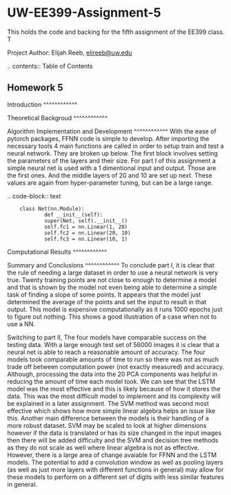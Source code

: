 UW-EE399-Assignment-5
=========
This holds the code and backing for the fifth assignment of the EE399 class. T

Project Author: Elijah Reeb, elireeb@uw.edu

.. contents:: Table of Contents

Homework 5
---------------------
Introduction
^^^^^^^^^^^^


Theoretical Backgroud
^^^^^^^^^^^^


Algorithm Implementation and Development
^^^^^^^^^^^^
With the ease of pytorch packages, FFNN code is simple to develop. After importing the necessary tools 4 main functions are called in order to setup train and test a neural network. They are broken up below. The first block involves setting the parameters of the layers and their size. For part I of this assignment a simple neural net is used with a 1 dimentional input and output. Those are the first ones. And the middle layers of 20 and 10 are set up next. These values are again from hyper-parameter tuning, but can be a large range. 

.. code-block:: text

        class Net(nn.Module):
                def __init__(self):
                super(Net, self).__init__()
                self.fc1 = nn.Linear(1, 20)
                self.fc2 = nn.Linear(20, 10)
                self.fc3 = nn.Linear(10, 1)


Computational Results
^^^^^^^^^^^^

Summary and Conclusions
^^^^^^^^^^^^
To conclude part I, it is clear that the rule of needing a large dataset in order to use a neural network is very true. Twenty training points are not close to enough to determine a model and that is shown by the model not even being able to determine a simple task of finding a slope of some points. It appears that the model just determined the average of the points and set the input to result in that output. This model is expensive computationally as it runs 1000 epochs just to figure out nothing. This shows a good illustration of a case when not to use a NN. 

Switching to part II, The four models have comparable success on the testing data. With a large enough test set of 56000 images it is clear that a neural net is able to reach a reasonable amount of accuracy. The four models took comparable amounts of time to run so there was not as much trade off between computation power (not exactly measured) and accuracy. Although, processing the data into the 20 PCA components was helpful in reducing the amount of time each model took. We can see that the LSTM model was the most effective and this is likely because of how it stores the data. This was the most difficult model to implement and its complexity will be explained in a later assignment. The SVM method was second most effective which shows how more simple linear algebra helps an issue like this. Another main difference between the models is their handling of a more robust dataset. SVM may be scaled to look at higher dimensions however if the data is translated or has its size changed in the input images then there will be added difficulty and the SVM and decision tree methods as they do not scale as well where linear algebra is not as effective. However, there is a large area of change avaiable for FFNN and the LSTM models. The potential to add a convolution window as well as pooling layers (as well as just more layers with different functions in general) may allow for these models to perform on a different set of digits with less similar features in general. 
